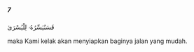 ##### 7

<span class="ayah">فَسَنُيَسِّرُهُۥ لِلْيُسْرَىٰ</span>

<span class="ayah_translation">maka Kami kelak akan menyiapkan baginya jalan yang mudah.</span>
